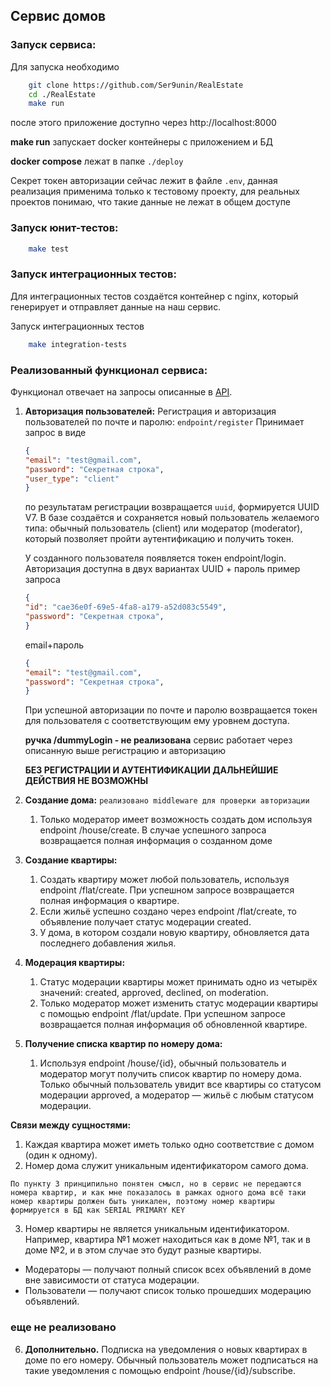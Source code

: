 ## Сервис домов

### Запуск сервиса:

Для запуска необходимо
```bash
    git clone https://github.com/Ser9unin/RealEstate
    cd ./RealEstate
	make run
```  
после этого приложение доступно через 
http://localhost:8000

**make run**  запускает docker контейнеры с приложением и БД

**docker compose** лежат в папке ```./deploy```
 
Секрет токен авторизации сейчас лежит в файле ```.env```, данная реализация применима только к тестовому проекту, для реальных проектов понимаю, что такие данные не лежат в общем доступе

### Запуск юнит-тестов:
```bash
	make test
``` 

### Запуск интеграционных тестов:

Для интеграционных тестов создаётся контейнер с nginx, который генерирует и отправляет данные на наш сервис.

Запуск интеграционных тестов
```bash
	make integration-tests
```

### Реализованный функционал сервиса:
Функционал отвечает на запросы описанные в [API](https://github.com/avito-tech/backend-bootcamp-assignment-2024/blob/main/api.yaml).
1. **Авторизация пользователей:**
	Регистрация и авторизация пользователей по почте и паролю:
	``` endpoint/register ```
	Принимает запрос в виде 
    ```json
    {
	"email": "test@gmail.com",
	"password": "Секретная строка",
	"user_type": "client"
	}
	```
    по результатам регистрации возвращается ``` uuid ```, формируется UUID V7.
	В базе создаётся и сохраняется новый пользователь желаемого типа: обычный пользователь (client) или модератор (moderator), который позволяет пройти аутентификацию и получить токен.

	У созданного пользователя появляется токен endpoint/login. Авторизация доступна в двух вариантах 
	UUID + пароль пример запроса
	```json
    {
	"id": "cae36e0f-69e5-4fa8-a179-a52d083c5549",
	"password": "Секретная строка",
	}
	```

	email+пароль
	 ```json
    {
	"email": "test@gmail.com",
	"password": "Секретная строка",
	}
	```

	При успешной авторизации по почте и паролю возвращается токен для пользователя с соответствующим ему уровнем доступа.

	**ручка /dummyLogin - не реализована** сервис работает через описанную выше регистрацию и авторизацию

	**БЕЗ РЕГИСТРАЦИИ И АУТЕНТИФИКАЦИИ ДАЛЬНЕЙШИЕ ДЕЙСТВИЯ НЕ ВОЗМОЖНЫ**

2. **Создание дома:**
```реализовано middleware для проверки авторизации```
	1. Только модератор имеет возможность создать дом используя endpoint /house/create.
	В случае успешного запроса возвращается полная информация о созданном доме
3. **Создание квартиры:**
	1. Создать квартиру может любой пользователь, используя endpoint /flat/create. При успешном запросе возвращается полная информация о квартире.
	2. Если жильё успешно создано через endpoint /flat/create, то объявление получает статус модерации created.
	3. У дома, в котором создали новую квартиру, обновляется дата последнего добавления жилья. 
4. **Модерация квартиры:**
	1. Статус модерации квартиры может принимать одно из четырёх значений: created, approved, declined, on moderation.
	2. Только модератор может изменить статус модерации квартиры с помощью endpoint /flat/update. При успешном запросе возвращается полная информация об обновленной квартире.
5. **Получение списка квартир по номеру дома:**
	1. Используя endpoint /house/{id}, обычный пользователь и модератор могут получить список квартир по номеру дома. Только обычный пользователь увидит все квартиры со статусом модерации approved, а модератор — жильё с любым статусом модерации.

**Связи между сущностями:**
1. Каждая квартира может иметь только одно соответствие с домом (один к одному).
2. Номер дома служит уникальным идентификатором самого дома.
   
``` По пункту 3 принципильно понятен смысл, но в сервис не передаются номера квартир, и как мне показалось в рамках одного дома всё таки номер квартиры должен быть уникален, поэтому номер квартиры формируется в БД как SERIAL PRIMARY KEY ```

3. Номер квартиры не является уникальным идентификатором. Например, квартира №1 может находиться как в доме №1, так и в доме №2, и в этом случае это будут разные квартиры.


- Модераторы — получают полный список всех объявлений в доме вне зависимости от статуса модерации.
- Пользователи — получают список только прошедших модерацию объявлений. 

### еще не реализовано
6. **Дополнительно.** Подписка на уведомления о новых квартирах в доме по его номеру. Обычный пользователь может подписаться на такие уведомления с помощью endpoint /house/{id}/subscribe.
